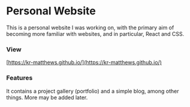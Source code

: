 # Personal Website

This is a personal website I was working on, with the primary aim of becoming more familiar with websites, and in particular, React and CSS.

### View

[https://kr-matthews.github.io/](https://kr-matthews.github.io/)

### Features

It contains a project gallery (portfolio) and a simple blog, among other things. More may be added later.
